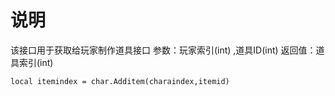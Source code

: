 # 说明

该接口用于获取给玩家制作道具接口
参数：玩家索引(int) ,道具ID(int)
返回值：道具索引(int)
```
local itemindex = char.Additem(charaindex,itemid)
```
